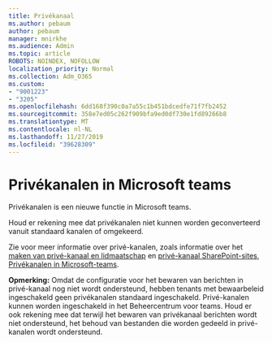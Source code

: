 ```yaml
---
title: Privékanaal
ms.author: pebaum
author: pebaum
manager: mnirkhe
ms.audience: Admin
ms.topic: article
ROBOTS: NOINDEX, NOFOLLOW
localization_priority: Normal
ms.collection: Adm_O365
ms.custom:
- "9001223"
- "3205"
ms.openlocfilehash: 6dd168f390c0a7a55c1b451bdcedfe71f7fb2452
ms.sourcegitcommit: 358e7ed05c262f909bfa9ed0df730e1fd89266b8
ms.translationtype: MT
ms.contentlocale: nl-NL
ms.lasthandoff: 11/27/2019
ms.locfileid: "39628309"
---
```

# <a name="private-channels-in-microsoft-teams"></a>Privékanalen in Microsoft teams

Privékanalen is een nieuwe functie in Microsoft teams. 

Houd er rekening mee dat privékanalen niet kunnen worden geconverteerd vanuit standaard kanalen of omgekeerd.

Zie voor meer informatie over privé-kanalen, zoals informatie over het [maken van privé-kanaal en lidmaatschap](https://docs.microsoft.com/MicrosoftTeams/private-channels#private-channel-creation-and-membership) en [privé-kanaal SharePoint-sites](https://docs.microsoft.com/MicrosoftTeams/private-channels#private-channel-sharepoint-sites), [Privékanalen in Microsoft-teams](https://docs.microsoft.com/MicrosoftTeams/private-channels). 

**Opmerking:** Omdat de configuratie voor het bewaren van berichten in privé-kanaal nog niet wordt ondersteund, hebben tenants met bewaarbeleid ingeschakeld geen privékanalen standaard ingeschakeld. Privé-kanalen kunnen worden ingeschakeld in het Beheercentrum voor teams. Houd er ook rekening mee dat terwijl het bewaren van privékanaal berichten wordt niet ondersteund, het behoud van bestanden die worden gedeeld in privé-kanalen wordt ondersteund.